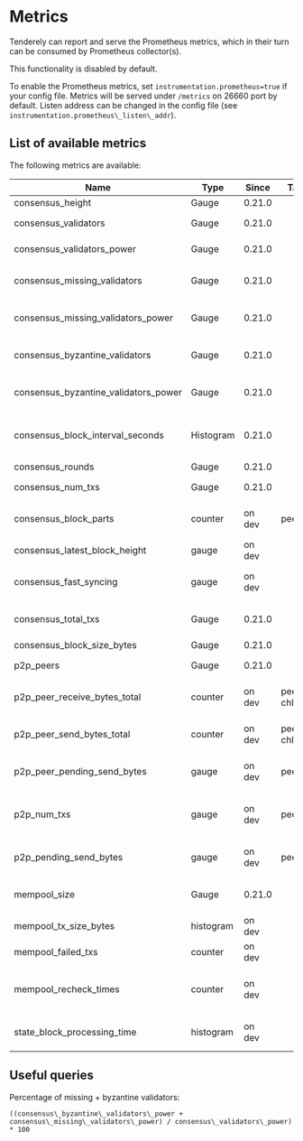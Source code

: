 # Metrics

Tenderely can report and serve the Prometheus metrics, which in their turn can
be consumed by Prometheus collector(s).

This functionality is disabled by default.

To enable the Prometheus metrics, set `instrumentation.prometheus=true` if your
config file. Metrics will be served under `/metrics` on 26660 port by default.
Listen address can be changed in the config file (see
`instrumentation.prometheus\_listen\_addr`).

## List of available metrics

The following metrics are available:

| **Name**                                | **Type**  | **Since** | **Tags**       | **Description**                                                 |
|-----------------------------------------|-----------|-----------|----------------|-----------------------------------------------------------------|
| consensus\_height                       | Gauge     | 0.21.0    |                | Height of the chain                                             |
| consensus\_validators                   | Gauge     | 0.21.0    |                | Number of validators                                            |
| consensus\_validators\_power            | Gauge     | 0.21.0    |                | Total voting power of all validators                            |
| consensus\_missing\_validators          | Gauge     | 0.21.0    |                | Number of validators who did not sign                           |
| consensus\_missing\_validators\_power   | Gauge     | 0.21.0    |                | Total voting power of the missing validators                    |
| consensus\_byzantine\_validators        | Gauge     | 0.21.0    |                | Number of validators who tried to double sign                   |
| consensus\_byzantine\_validators\_power | Gauge     | 0.21.0    |                | Total voting power of the byzantine validators                  |
| consensus\_block\_interval\_seconds     | Histogram | 0.21.0    |                | Time between this and last block (Block.Header.Time) in seconds |
| consensus\_rounds                       | Gauge     | 0.21.0    |                | Number of rounds                                                |
| consensus\_num\_txs                     | Gauge     | 0.21.0    |                | Number of transactions                                          |
| consensus\_block\_parts                 | counter   | on dev    | peer\_id       | number of blockparts transmitted by peer                        |
| consensus\_latest\_block\_height        | gauge     | on dev    |                | /status sync\_info number                                       |
| consensus\_fast\_syncing                | gauge     | on dev    |                | either 0 (not fast syncing) or 1 (syncing)                      |
| consensus\_total\_txs                   | Gauge     | 0.21.0    |                | Total number of transactions committed                          |
| consensus\_block\_size\_bytes           | Gauge     | 0.21.0    |                | Block size in bytes                                             |
| p2p\_peers                              | Gauge     | 0.21.0    |                | Number of peers node's connected to                             |
| p2p\_peer\_receive\_bytes\_total        | counter   | on dev    | peer\_id, chID | number of bytes per channel received from a given peer          |
| p2p\_peer\_send\_bytes\_total           | counter   | on dev    | peer\_id, chID | number of bytes per channel sent to a given peer                |
| p2p\_peer\_pending\_send\_bytes         | gauge     | on dev    | peer\_id       | number of pending bytes to be sent to a given peer              |
| p2p\_num\_txs                           | gauge     | on dev    | peer\_id       | number of transactions submitted by each peer\_id               |
| p2p\_pending\_send\_bytes               | gauge     | on dev    | peer\_id       | amount of data pending to be sent to peer                       |
| mempool\_size                           | Gauge     | 0.21.0    |                | Number of uncommitted transactions                              |
| mempool\_tx\_size\_bytes                | histogram | on dev    |                | transaction sizes in bytes                                      |
| mempool\_failed\_txs                    | counter   | on dev    |                | number of failed transactions                                   |
| mempool\_recheck\_times                 | counter   | on dev    |                | number of transactions rechecked in the mempool                 |
| state\_block\_processing\_time          | histogram | on dev    |                | time between BeginBlock and EndBlock in ms                      |

## Useful queries

Percentage of missing + byzantine validators:

```
((consensus\_byzantine\_validators\_power + consensus\_missing\_validators\_power) / consensus\_validators\_power) * 100
```
